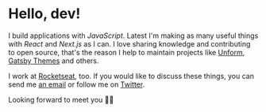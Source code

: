 # Hello, dev!

I build applications with _JavaScript_. Latest I'm making as many useful things with _React_ and _Next.js_ as I can. I love sharing knowledge and contributing to open source, that's the reason I help to maintain projects like [Unform](https://github.com/Rocketseat/unform), [Gatsby Themes](https://github.com/Rocketseat/gatsby-themes) and others.

I work at [Rocketseat](https://bit.ly/2BJNrGc), too. If you would like to discuss these things, you can send me [an email](mailto:oi@joaopedro.cc) or follow me on [Twitter](https://twitter.com/jpedroschmitz). 

Looking forward to meet you 👋🏻
